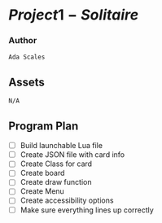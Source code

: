 # $Project 1 - Solitaire$
### Author
    Ada Scales
## Assets
    N/A
## Program Plan
- [ ] Build launchable Lua file
- [ ] Create JSON file with card info
- [ ] Create Class for card
- [ ] Create board
- [ ] Create draw function
- [ ] Create Menu
- [ ] Create accessibility options
- [ ] Make sure everything lines up correctly